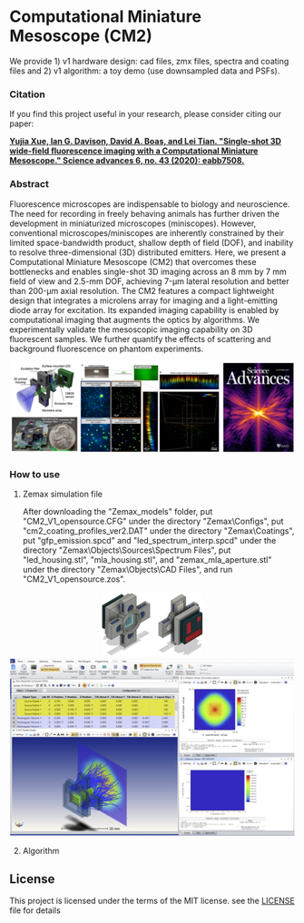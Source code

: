 # Computational Miniature Mesoscope (CM2)
We provide 1) v1 hardware design: cad files, zmx files, spectra and coating files and 2) v1 algorithm: a toy demo (use downsampled data and PSFs).


### Citation
If you find this project useful in your research, please consider citing our paper:

[**Yujia Xue, Ian G. Davison, David A. Boas, and Lei Tian. "Single-shot 3D wide-field fluorescence imaging with a Computational Miniature Mesoscope." Science advances 6, no. 43 (2020): eabb7508.**](https://www.science.org/doi/full/10.1126/sciadv.abb7508)


### Abstract
Fluorescence microscopes are indispensable to biology and neuroscience. The need for recording in freely behaving animals has further driven the development in miniaturized microscopes (miniscopes). However, conventional microscopes/miniscopes are inherently constrained by their limited space-bandwidth product, shallow depth of field (DOF), and inability to resolve three-dimensional (3D) distributed emitters. Here, we present a Computational Miniature Mesoscope (CM2) that overcomes these bottlenecks and enables single-shot 3D imaging across an 8 mm by 7 mm field of view and 2.5-mm DOF, achieving 7-μm lateral resolution and better than 200-μm axial resolution. The CM2 features a compact lightweight design that integrates a microlens array for imaging and a light-emitting diode array for excitation. Its expanded imaging capability is enabled by computational imaging that augments the optics by algorithms. We experimentally validate the mesoscopic imaging capability on 3D fluorescent samples. We further quantify the effects of scattering and background fluorescence on phantom experiments.

<p align="center">
  <img src="/Images/Cover.PNG">
</p>


### How to use
1) Zemax simulation file

   After downloading the "Zemax_models" folder, put "CM2_V1_opensource.CFG" under the directory "Zemax\Configs", put "cm2_coating_profiles_ver2.DAT" under the      directory "Zemax\Coatings", put "gfp_emission.spcd" and "led_spectrum_interp.spcd" under the directory "Zemax\Objects\Sources\Spectrum Files", put "led_housing.stl",  "mla_housing.stl", and "zemax_mla_aperture.stl" under the directory "Zemax\Objects\CAD Files", and run "CM2_V1_opensource.zos".

<p align="center">
  <img src="/Images/CAD.PNG"width=180height=100><img src="/Images/Zemax.PNG">
</p>


2) Algorithm



## License
This project is licensed under the terms of the MIT license. see the [LICENSE](LICENSE) file for details
